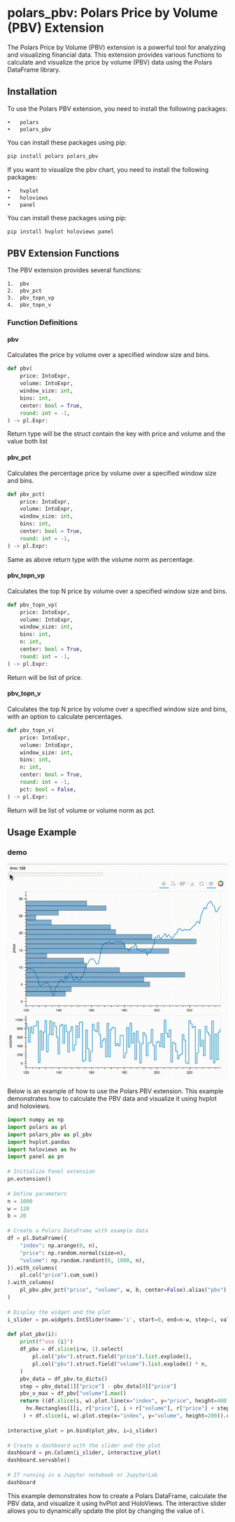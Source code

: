 # polars_pbv: Polars Price by Volume (PBV) Extension
The Polars Price by Volume (PBV) extension is a powerful tool for analyzing and visualizing financial data. This extension provides various functions to calculate and visualize the price by volume (PBV) data using the Polars DataFrame library.

## Installation

To use the Polars PBV extension, you need to install the following packages:

	•	polars
	•	polars_pbv

You can install these packages using pip:
``` bash
pip install polars polars_pbv
```

If you want to visualize the pbv chart, you need to install the following packages:

	•	hvplot
	•	holoviews
	•	panel

You can install these packages using pip:
``` bash
pip install hvplot holoviews panel
```


## PBV Extension Functions

The PBV extension provides several functions:

	1.	pbv
	2.	pbv_pct
	3.	pbv_topn_vp
	4.	pbv_topn_v

### Function Definitions
#### pbv

Calculates the price by volume over a specified window size and bins.

``` python
def pbv(
    price: IntoExpr,
    volume: IntoExpr,
    window_size: int,
    bins: int,
    center: bool = True,
    round: int = -1,
) -> pl.Expr:
```

Return type will be the struct contain the key with price and volume and the value both list 

#### pbv_pct

Calculates the percentage price by volume over a specified window size and bins.

``` python
def pbv_pct(
    price: IntoExpr,
    volume: IntoExpr,
    window_size: int,
    bins: int,
    center: bool = True,
    round: int = -1,
) -> pl.Expr:
```

Same as above return type with the volume norm as percentage.

#### pbv_topn_vp

Calculates the top N price by volume over a specified window size and bins.

``` python
def pbv_topn_vp(
    price: IntoExpr,
    volume: IntoExpr,
    window_size: int,
    bins: int,
    n: int,
    center: bool = True,
    round: int = -1,
) -> pl.Expr:
```

Return will be list of price.

#### pbv_topn_v

Calculates the top N price by volume over a specified window size and bins, with an option to calculate percentages.

``` python
def pbv_topn_v(
    price: IntoExpr,
    volume: IntoExpr,
    window_size: int,
    bins: int,
    n: int,
    center: bool = True,
    round: int = -1,
    pct: bool = False,
) -> pl.Expr:
```

Return will be list of volume or volume norm as pct.

## Usage Example

### demo
![demo](./imgs/pbv_demo.gif)

Below is an example of how to use the Polars PBV extension. This example demonstrates how to calculate the PBV data and visualize it using hvplot and holoviews.

``` python
import numpy as np
import polars as pl
import polars_pbv as pl_pbv
import hvplot.pandas
import holoviews as hv
import panel as pn

# Initialize Panel extension
pn.extension()

# Define parameters
n = 1000
w = 120
b = 20

# Create a Polars DataFrame with example data
df = pl.DataFrame({
    "index": np.arange(0, n),
    "price": np.random.normal(size=n),
    "volume": np.random.randint(0, 1000, n),
}).with_columns(
    pl.col("price").cum_sum()
).with_columns(
    pl_pbv.pbv_pct("price", "volume", w, b, center=False).alias("pbv")
)

# Display the widget and the plot
i_slider = pn.widgets.IntSlider(name='i', start=0, end=n-w, step=1, value=0)

def plot_pbv(i):
    print(f"use {i}")
    df_pbv = df.slice(i+w, 1).select(
        pl.col("pbv").struct.field("price").list.explode(),
        pl.col("pbv").struct.field("volume").list.explode() * n,
    )
    pbv_data = df_pbv.to_dicts()
    step = pbv_data[1]["price"] - pbv_data[0]["price"]
    pbv_v_max = df_pbv["volume"].max()
    return ((df.slice(i, w).plot.line(x="index", y="price", height=400) * 
      hv.Rectangles([[i, r["price"], i + r["volume"], r["price"] + step] for r in pbv_data], ).opts(alpha=0.5)
     ) + df.slice(i, w).plot.step(x="index", y="volume", height=200)).cols(1)

interactive_plot = pn.bind(plot_pbv, i=i_slider)

# Create a dashboard with the slider and the plot
dashboard = pn.Column(i_slider, interactive_plot)
dashboard.servable()

# If running in a Jupyter notebook or JupyterLab
dashboard
```

This example demonstrates how to create a Polars DataFrame, calculate the PBV data, and visualize it using hvPlot and HoloViews. The interactive slider allows you to dynamically update the plot by changing the value of i.


